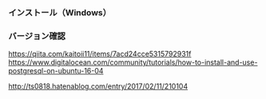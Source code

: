 ### インストール（Windows）

### バージョン確認


https://qiita.com/kaitoii11/items/7acd24cce5315792931f
https://www.digitalocean.com/community/tutorials/how-to-install-and-use-postgresql-on-ubuntu-16-04


http://ts0818.hatenablog.com/entry/2017/02/11/210104
